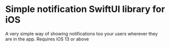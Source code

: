 # Simple notification SwiftUI library for iOS

A very simple way of showing notifications too your users wherever they are in the app.
Requires iOS 13 or above


